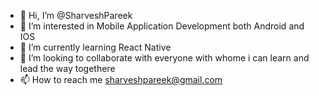 - 👋 Hi, I’m @SharveshPareek
- 👀 I’m interested in Mobile Application Development both Android and IOS
- 🌱 I’m currently learning React Native
- 💞️ I’m looking to collaborate with everyone with whome i can learn and lead the way togethere
- 📫 How to reach me sharveshpareek@gmail.com

<!---
SharveshPareek/SharveshPareek is a ✨ special ✨ repository because its `README.md` (this file) appears on your GitHub profile.
You can click the Preview link to take a look at your changes.
--->
